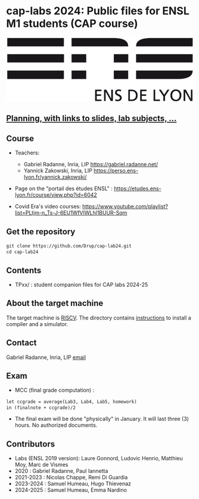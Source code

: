 # cap-labs 2024: Public files for ENSL M1 students (CAP course)

![ensllogo](logos/logo_ensl.png)

## [Planning, with links to slides, lab subjects, ...](PLANNING.md)

## Course

* Teachers:
  - Gabriel Radanne, Inria, LIP https://gabriel.radanne.net/
  - Yannick Zakowski, Inria, LIP https://perso.ens-lyon.fr/yannick.zakowski/

* Page on the "portail des études ENSL" : https://etudes.ens-lyon.fr/course/view.php?id=6042
* Covid Era's video courses: https://www.youtube.com/playlist?list=PLtjm-n_Ts-J-6EU1WfVIWLhl1BUUR-Sqm

## Get the repository

```
git clone https://github.com/Drup/cap-lab24.git
cd cap-lab24
```

## Contents

   * TPxx/     : student companion files for CAP labs 2024-25

## About the target machine

The target machine is [RISCV](https://riscv.org/).
The directory contains [instructions](INSTALL.md) to install a compiler and a simulator.

## Contact

Gabriel Radanne, Inria, LIP [email](mailto:gabriel.radanne@ens-lyon.fr)

## Exam 

* MCC (final grade computation) : 
```
let ccgrade = average(Lab3, Lab4, Lab5, homework)
in (finalnote + ccgrade)/2
```
* The final exam will be done "physically" in January. It will last three (3) hours. No authorized documents.

## Contributors

  * Labs (ENSL 2019 version): Laure Gonnord, Ludovic Henrio, Matthieu Moy, Marc de Vismes
  * 2020 : Gabriel Radanne, Paul Iannetta
  * 2021-2023 : Nicolas Chappe, Remi Di Guardia
  * 2023-2024 : Samuel Humeau, Hugo Thievenaz
  * 2024-2025 : Samuel Humeau, Emma Nardino
